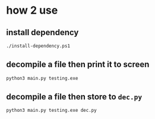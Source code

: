 # how 2 use
## install dependency
```sh
./install-dependency.ps1
```
## decompile a file then print it to screen
```sh
python3 main.py testing.exe
```
## decompile a file then store to ```dec.py```
```sh
python3 main.py testing.exe dec.py
```